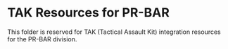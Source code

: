 # TAK Resources for PR-BAR

This folder is reserved for TAK (Tactical Assault Kit) integration resources for the PR-BAR division.
